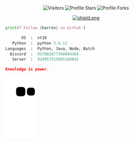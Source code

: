 <p align="center"><img src="https://gpvc.arturio.dev/Harrsn" alt="Visitors"></a>
<img src="https://img.shields.io/badge/dynamic/json?&label=Total%20Stars&color=bb2527&style=flat&style=for-the-badge&query=%24.stars&url=https://api.github-star-counter.workers.dev/user/Harrsn" alt="Profile Stars"></a>
<img src="https://img.shields.io/badge/dynamic/json?&label=Total%20Forks&color=bb2527&style=flat&style=for-the-badge&query=%24.forks&url=https://api.github-star-counter.workers.dev/user/Harrsn" alt="Profile Forks"></a>
<p align="center"><a href="https://discord.gg/Thunder2k" target="_blank"><img src="https://discordapp.com/api/guilds/869346091743707206/widget.png?style=shield" alt="shield.png"></a></p></p>

```python
print(f'Follow {harrsn} on Github')
```

```python
       OS  :  nt10
   Python  :  python 3.9.12
Languages  :  Python, Java, Node, Batch
  Discord  :  937882877390094366
   Server  :  924957515895160842
```

```json
Knowledge is power.
```

<a href="https://discord.gg/Thunder2k" target="_blank"><img src="https://github.com/Harrsn/harrsn/blob/output/github-contribution-grid-snake.svg" alt="snake"></a>
